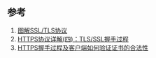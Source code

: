 ## 参考
1. [图解SSL/TLS协议](http://www.ruanyifeng.com/blog/2014/09/illustration-ssl.html)
2. [HTTPS协议详解(四)：TLS/SSL握手过程](https://blog.csdn.net/hherima/article/details/52469674)
3. [HTTPS握手过程及客户端如何验证证书的合法性](https://www.jianshu.com/p/94dd4b197f5b)